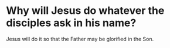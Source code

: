 # Why will Jesus do whatever the disciples ask in his name?

Jesus will do it so that the Father may be glorified in the Son.
